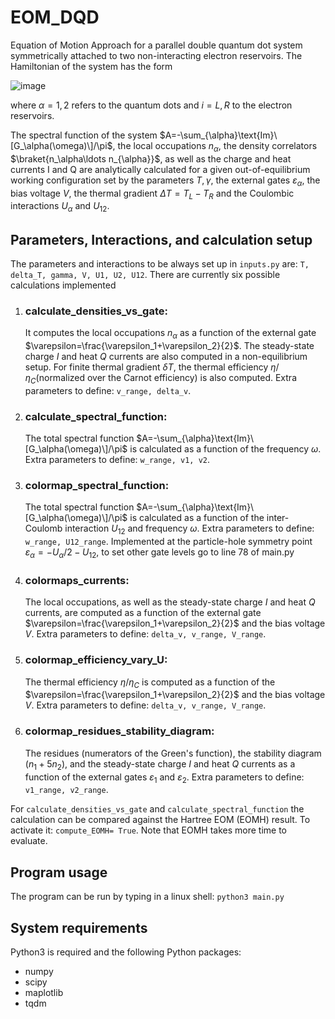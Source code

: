 # EOM_DQD
Equation of Motion Approach for a parallel double quantum dot system symmetrically attached to two non-interacting electron reservoirs.  The Hamiltonian of the system has the form

![image](https://github.com/Nahualcsc/EOM_DQD/assets/33580847/eda646d0-275a-4a1f-b317-a07837aed386)

where $\alpha=1,2$ refers to the quantum dots and $i=L,R$ to the electron reservoirs. 

The spectral function of the system $A=-\sum_{\alpha}\text{Im}\[G_\alpha(\omega)\]/\pi$, the local occupations $n_{\alpha}$, the density correlators $\braket{n_\alpha\ldots n_{\alpha}}$, as well as the  charge  and heat currents I and Q are analytically calculated for a given out-of-equilibrium working configuration set by the parameters $T,\gamma$, the external gates $\varepsilon_\alpha$, the bias voltage $V$, the thermal gradient $\Delta T=T_L-T_R$ and the Coulombic interactions $U_\alpha$ and $U_{12}$.

## Parameters, Interactions, and calculation setup
The parameters and interactions to be always set up in ```inputs.py``` are: ```T, delta_T, gamma, V, U1, U2, U12```. 
There are currently six possible calculations implemented
1. ### calculate_densities_vs_gate:
   It computes the local occupations $n_\alpha$ as a function of the external gate $\varepsilon=\frac{\varepsilon_1+\varepsilon_2}{2}$. The steady-state charge $I$ and heat $Q$ currents are also computed in a non-equilibrium setup. For finite thermal gradient $\delta T$, the thermal efficiency $\eta/\eta_C$(normalized over the Carnot efficiency) is also computed.
   Extra parameters to define: ```v_range, delta_v```.
2. ### calculate_spectral_function:
   The total spectral function $A=-\sum_{\alpha}\text{Im}\[G_\alpha(\omega)\]/\pi$ is calculated as a function of the frequency $\omega$.
   Extra parameters to define: ```w_range, v1, v2```.
3. ### colormap_spectral_function:
   The total spectral function $A=-\sum_{\alpha}\text{Im}\[G_\alpha(\omega)\]/\pi$ is calculated as a function of the inter-Coulomb interaction $U_{12}$ and  frequency $\omega$.
   Extra parameters to define: ```w_range, U12_range```.
   Implemented at the particle-hole symmetry point $\varepsilon_\alpha=-U_\alpha/2-U_{12}$, to set other gate levels go to line 78 of main.py
4. ### colormaps_currents:
   The local occupations, as well as the steady-state charge $I$ and heat $Q$ currents, are computed as a function of the external gate $\varepsilon=\frac{\varepsilon_1+\varepsilon_2}{2}$ and the bias voltage $V$. 
   Extra parameters to define: ```delta_v, v_range, V_range```.
5. ### colormap_efficiency_vary_U:
   The thermal efficiency  $\eta/\eta_C$ is computed as a function of the $\varepsilon=\frac{\varepsilon_1+\varepsilon_2}{2}$ and the bias voltage $V$.
   Extra parameters to define: ```delta_v, v_range, V_range```.
6. ### colormap_residues_stability_diagram:
   The residues (numerators of the Green's function), the stability diagram ($n_1+5n_2$), and the steady-state charge $I$ and heat $Q$ currents as a function of the external gates $\varepsilon_1$ and  $\varepsilon_2$.
    Extra parameters to define: ```v1_range, v2_range```.

For ```calculate_densities_vs_gate``` and ```calculate_spectral_function``` the calculation can be compared against the Hartree EOM (EOMH) result. To activate it: ```compute_EOMH= True```. Note that EOMH takes more time to evaluate.

## Program usage
The program can be run by typing in a linux shell: ```python3 main.py ```

## System requirements
Python3 is required and the following Python packages:
- numpy
- scipy
- maplotlib
- tqdm
  
